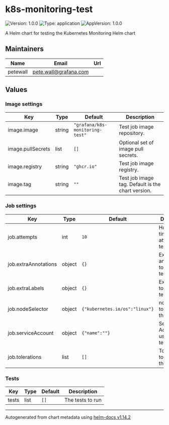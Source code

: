 # k8s-monitoring-test

![Version: 1.0.0](https://img.shields.io/badge/Version-1.0.0-informational?style=flat-square) ![Type: application](https://img.shields.io/badge/Type-application-informational?style=flat-square) ![AppVersion: 1.0.0](https://img.shields.io/badge/AppVersion-1.0.0-informational?style=flat-square)

A Helm chart for testing the Kubernetes Monitoring Helm chart

## Maintainers

| Name | Email | Url |
| ---- | ------ | --- |
| petewall | <pete.wall@grafana.com> |  |

## Values

### Image settings

| Key | Type | Default | Description |
|-----|------|---------|-------------|
| image.image | string | `"grafana/k8s-monitoring-test"` | Test job image repository. |
| image.pullSecrets | list | `[]` | Optional set of image pull secrets. |
| image.registry | string | `"ghcr.io"` | Test job image registry. |
| image.tag | string | `""` | Test job image tag. Default is the chart version. |

### Job settings

| Key | Type | Default | Description |
|-----|------|---------|-------------|
| job.attempts | int | `10` | How many times to attempt the test job. |
| job.extraAnnotations | object | `{}` | Extra annotations to add to the test job. |
| job.extraLabels | object | `{}` | Extra labels to add to the test job. |
| job.nodeSelector | object | `{"kubernetes.io/os":"linux"}` | nodeSelector to apply to the test job. |
| job.serviceAccount | object | `{"name":""}` | Service Account to use for the test job. |
| job.tolerations | list | `[]` | Tolerations to apply to the test job. |

### Tests

| Key | Type | Default | Description |
|-----|------|---------|-------------|
| tests | list | `[]` | The tests to run |

----------------------------------------------
Autogenerated from chart metadata using [helm-docs v1.14.2](https://github.com/norwoodj/helm-docs/releases/v1.14.2)
